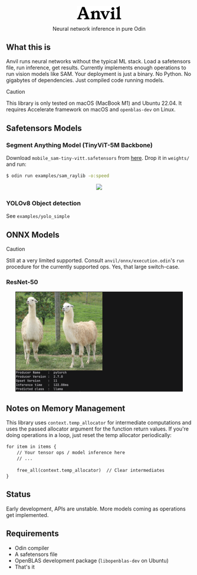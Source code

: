 <p align="center">
  <img width="120px" src="assets/anvil.webp" />
</p>

<p align="center">
  Neural network inference in pure Odin
</p>

## What this is

Anvil runs neural networks without the typical ML stack. Load a safetensors file, run inference, get results. Currently implements enough operations to run vision models like SAM. Your deployment is just a binary.
No Python. No gigabytes of dependencies. Just compiled code running models.

> [!CAUTION]
> This library is only tested on macOS (MacBook M1) and Ubuntu 22.04. It requires Accelerate framework on macOS and `openblas-dev` on Linux. 

## Safetensors Models

### Segment Anything Model (TinyViT-5M Backbone)

Download `mobile_sam-tiny-vitt.safetensors` from [here](https://huggingface.co/lmz/candle-sam/tree/main). Drop it in `weights/` and run:

```bash
$ odin run examples/sam_raylib -o:speed
```

<p align="center">
  <img width="90%" src="assets/sam.gif" />
</p>

### YOLOv8 Object detection

See `examples/yolo_simple`

## ONNX Models
> [!CAUTION]
> Still at a very limited supported. Consult `anvil/onnx/execution.odin`'s `run` procedure for the currently supported ops. Yes, that large switch-case.

### ResNet-50
<p align="center">
  <img width="90%" src="assets/resnet.png" />
</p>

## Notes on Memory Management

This library uses `context.temp_allocator` for intermediate computations and uses the passed allocator argument for the function return values.
If you're doing operations in a loop, just reset the temp allocator periodically:


```odin
for item in items {
    // Your tensor ops / model inference here
    // ...

    free_all(context.temp_allocator)  // Clear intermediates
}
```

## Status

Early development, APIs are unstable. More models coming as operations get implemented.

## Requirements

- Odin compiler
- A safetensors file
- OpenBLAS development package (`libopenblas-dev` on Ubuntu)
- That's it

